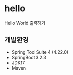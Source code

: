 # hello

Hello World 출력하기

## 개발환경

- Spring Tool Suite 4 (4.22.0)
- SpringBoot 3.2.3
- JDK17
- Maven
